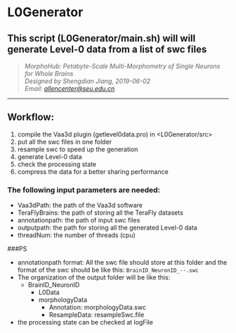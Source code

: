 L0Generator
===
This script (L0Generator/main.sh) will will generate Level-0 data from a list of swc files
---
>*MorphoHub: Petabyte-Scale Multi-Morphometry of Single Neurons for Whole Brains  
Designed by Shengdian Jiang, 2019-06-02  
Email: allencenter@seu.edu.cn*
***

## Workflow:
1. compile the Vaa3d plugin (getlevel0data.pro) in <L0Generator/src>
2. put all the swc files in one folder
3. resample swc to speed up the generation
4. generate Level-0 data
5. check the processing state
6. compress the data for a better sharing performance

### The following input parameters are needed:
+ Vaa3dPath: the path of the Vaa3d software
+ TeraFlyBrains: the path of storing all the TeraFly datasets
+ annotationpath: the path of input swc files
+ outputpath: the path for storing all the generated Level-0 data
+ threadNum: the number of threads (cpu)

###PS
+ annotationpath format: All the swc file should store at this folder and the format of the swc should be like this: `BrainID_NeuronID_--.swc`
+ The organization of the output folder will be like this: 
    * BrainID_NeuronID
        * L0Data
        * morphologyData
            * Annotation: morphologyData.swc
            * ResampleData: resampleSwc.file
+ the processing state can be checked at logFile

